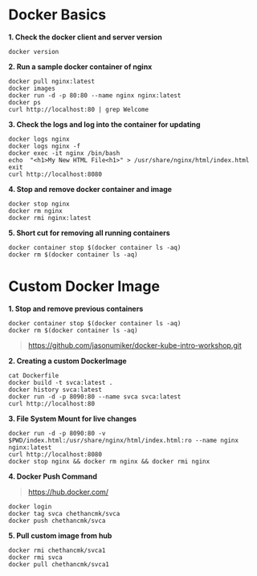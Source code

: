 # Docker Basics
**1. Check the docker client and server version**

	docker version 

**2. Run a sample docker container of nginx**

    docker pull nginx:latest
    docker images
    docker run -d -p 80:80 --name nginx nginx:latest
    docker ps
    curl http://localhost:80 | grep Welcome

**3. Check the logs and log into the container for updating**

    docker logs nginx
    docker logs nginx -f
    docker exec -it nginx /bin/bash
    echo  "<h1>My New HTML File<h1>" > /usr/share/nginx/html/index.html
    exit
    curl http://localhost:8080

**4. Stop and remove docker container and image**

    docker stop nginx
    docker rm nginx
    docker rmi nginx:latest

**5. Short cut for removing all running containers**

    docker container stop $(docker container ls -aq)
    docker rm $(docker container ls -aq)    


# Custom Docker Image
**1. Stop and remove previous containers**

    docker container stop $(docker container ls -aq)
    docker rm $(docker container ls -aq)
 
>  https://github.com/jasonumiker/docker-kube-intro-workshop.git

**2. Creating a custom DockerImage**

    cat Dockerfile
    docker build -t svca:latest .
    docker history svca:latest
    docker run -d -p 8090:80 --name svca svca:latest
    curl http://localhost:80

**3. File System Mount for live changes**

    docker run -d -p 8090:80 -v $PWD/index.html:/usr/share/nginx/html/index.html:ro --name nginx nginx:latest
    curl http://localhost:8080
    docker stop nginx && docker rm nginx && docker rmi nginx

**4. Docker Push Command** 

> https://hub.docker.com/

    docker login
    docker tag svca chethancmk/svca
    docker push chethancmk/svca
  
**5. Pull custom image from hub**

    docker rmi chethancmk/svca1
    docker rmi svca
    docker pull chethancmk/svca1

